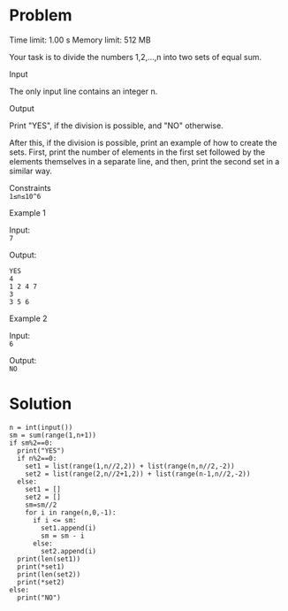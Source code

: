 # Problem

Time limit: 1.00 s Memory limit: 512 MB

Your task is to divide the numbers 1,2,…,n into two sets of equal sum.

Input

The only input line contains an integer n.

Output

Print "YES", if the division is possible, and "NO" otherwise.

After this, if the division is possible, print an example of how to create the sets. First, print the number of elements in the first set followed by the elements themselves in a separate line, and then, print the second set in a similar way.

Constraints<br>
`1≤n≤10^6`

Example 1

Input:<br>
`7`

Output:
```
YES
4
1 2 4 7
3
3 5 6
```
Example 2

Input:<br>
`6`

Output:<br>
`NO`

# Solution
```
n = int(input())
sm = sum(range(1,n+1))
if sm%2==0:
  print("YES")
  if n%2==0:
    set1 = list(range(1,n//2,2)) + list(range(n,n//2,-2))
    set2 = list(range(2,n//2+1,2)) + list(range(n-1,n//2,-2))
  else:
    set1 = []
    set2 = []
    sm=sm//2
    for i in range(n,0,-1):
      if i <= sm:
        set1.append(i)
        sm = sm - i
      else:
        set2.append(i)
  print(len(set1))
  print(*set1)
  print(len(set2))
  print(*set2)
else:
  print("NO")
```
  

